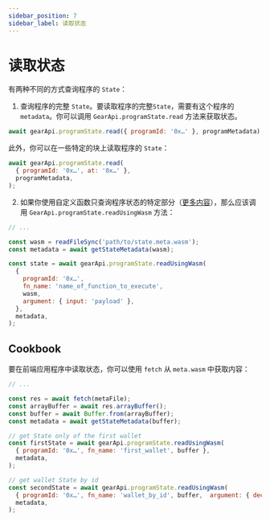 ```yaml
---
sidebar_position: 7
sidebar_label: 读取状态
---
```


# 读取状态


有两种不同的方式查询程序的 `State`：

1. 查询程序的完整 `State`。要读取程序的完整`State`，需要有这个程序的 `metadata`。你可以调用 `GearApi.programState.read` 方法来获取状态。

```javascript
await gearApi.programState.read({ programId: '0x…' }, programMetadata);
```

此外，你可以在一些特定的块上读取程序的 `State`：

```javascript
await gearApi.programState.read(
  { programId: '0x…', at: '0x…' },
  programMetadata,
);
```

2. 如果你使用自定义函数只查询程序状态的特定部分（[更多内容](/docs/developing-contracts/metadata#genarate-metadata)），那么应该调用 `GearApi.programState.readUsingWasm` 方法：

```js
// ...

const wasm = readFileSync('path/to/state.meta.wasm');
const metadata = await getStateMetadata(wasm);

const state = await gearApi.programState.readUsingWasm(
  {
    programId: '0x…',
    fn_name: 'name_of_function_to_execute',
    wasm,
    argument: { input: 'payload' },
  },
  metadata,
);
```

## Cookbook

要在前端应用程序中读取状态，你可以使用 `fetch` 从 `meta.wasm` 中获取内容：

```javascript
// ...

const res = await fetch(metaFile);
const arrayBuffer = await res.arrayBuffer();
const buffer = await Buffer.from(arrayBuffer);
const metadata = await getStateMetadata(buffer);

// get State only of the first wallet
const firstState = await gearApi.programState.readUsingWasm(
  { programId: '0x…', fn_name: 'first_wallet', buffer },
  metadata,
);

// get wallet State by id
const secondState = await gearApi.programState.readUsingWasm(
  { programId: '0x…', fn_name: 'wallet_by_id', buffer,  argument: { decimal: 1, hex: '0x01' } },
  metadata,
);

```
